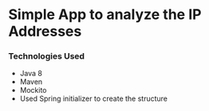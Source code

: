 # Simple App to analyze the IP Addresses

### Technologies Used
* Java 8
* Maven
* Mockito
* Used Spring initializer to create the structure
